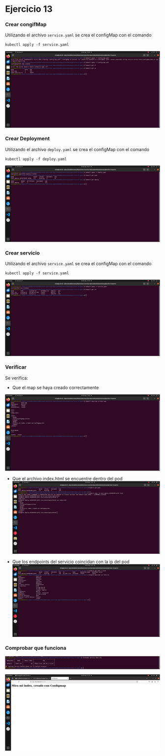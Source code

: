 # Ejercicio 13

### Crear congifMap

Utilizando el archivo ``service.yaml`` se crea el configMap con el comando 

```
kubectl apply -f service.yaml
```

![](./01-config-map-create.png)


### Crear Deployment

Utilizando el archivo ``deploy.yaml`` se crea el configMap con el comando 

```
kubectl apply -f deploy.yaml
```

![](./02-create-deploy.png)

### Crear servicio

Utilizando el archivo ``service.yaml`` se crea el configMap con el comando 

```
kubectl apply -f service.yaml
```

![](./03-create-svc.png)

### Verificar

Se verifica:

- Que el map se haya creado correctamente

![](./04-check-cm.png)

- Que el archivo index.html se encuentre dentro del pod
![](./check-volume.png)

- Que los endpoints del servicio coincidan con la ip del pod
![](./05-check-endpoints.png)

### Comprobar que funciona

![](06-minikube-service.png)

![](./07-it-works.png)